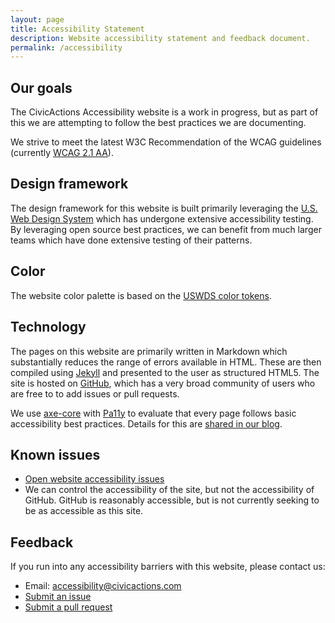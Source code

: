 ```yaml
---
layout: page
title: Accessibility Statement
description: Website accessibility statement and feedback document.
permalink: /accessibility
---
```


## Our goals

The CivicActions Accessibility website is a work in progress, but as part of this we are attempting to follow the best practices we are documenting.

We strive to meet the latest W3C Recommendation of the WCAG guidelines (currently [WCAG 2.1 AA](https://www.w3.org/TR/WCAG21/)).

## Design framework

The design framework for this website is built primarily leveraging the [U.S. Web Design System](https://designsystem.digital.gov/) which has undergone extensive accessibility testing. By leveraging open source best practices, we can benefit from much larger teams which have done extensive testing of their patterns.


## Color

The website color palette is based on the [USWDS color tokens](https://designsystem.digital.gov/design-tokens/color/system-tokens/).


## Technology

The pages on this website are primarily written in Markdown which substantially reduces the range of errors available in HTML. These are then compiled using <a href="https://jekyllrb.com/">Jekyll</a> and presented to the user as structured HTML5. The site is hosted on <a href="https://github.com">GitHub</a>, which has a very broad community of users who are free to to add issues or pull requests. 

We use [axe-core](https://github.com/dequelabs/axe-core) with [Pa11y](https://github.com/pa11y) to evaluate that every page follows basic accessibility best practices. Details for this are [shared in our blog](https://accessibility.civicactions.com/posts/automated-accessibility-testing-leveraging-github-actions-and-pa11y-ci-with-axe). 

## Known issues

* [Open website accessibility issues](https://github.com/CivicActions/accessibility/labels/accessibility)
* We can control the accessibility of the site, but not the accessibility of GitHub. GitHub is reasonably accessible, but is not currently seeking to be as accessible as this site.

## Feedback

If you run into any accessibility barriers with this website, please contact us:

* Email: [accessibility@civicactions.com](mailto:accessibility@civicactions.com)
* [Submit an issue](https://github.com/CivicActions/accessibility/issues)
* [Submit a pull request](https://docs.github.com/en/github/collaborating-with-issues-and-pull-requests/creating-a-pull-request)
